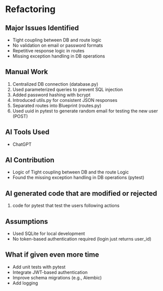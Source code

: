 # Refactoring

## Major Issues Identified
- Tight coupling between DB and route logic
- No validation on email or password formats
- Repetitive response logic in routes
- Missing exception handling in DB operations

## Manual Work
1. Centralized DB connection (database.py)
2. Used parameterized queries to prevent SQL injection
3. Added password hashing with bcrypt
4. Introduced utils.py for consistent JSON responses
5. Separated routes into Blueprint (routes.py)
6. Used uuid in pytest to generate random email for testing the new user (POST)

## AI Tools Used
- ChatGPT

## AI Contribution
- Logic of Tight coupling between DB and the route Logic
- Found the missing exception handling in DB operations (pytest)

## AI generated code that are modified or rejected
1. code for pytest that test the users following actions

## Assumptions
- Used SQLite for local development
- No token-based authentication required (login just returns user_id)

## What if given even more time
- Add unit tests with pytest
- Integrate JWT-based authentication
- Improve schema migrations (e.g., Alembic)
- Add logging